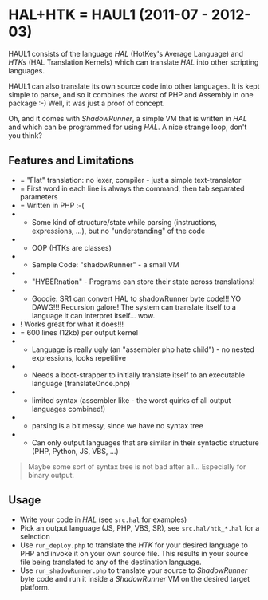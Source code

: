 # HAL+HTK = HAUL1 (2011-07 - 2012-03)
HAUL1 consists of the language *HAL* (HotKey's Average Language) and *HTKs* (HAL Translation Kernels) which can translate *HAL* into other scripting languages.

HAUL1 can also translate its own source code into other languages. It is kept simple to parse, and so it combines the worst of PHP and Assembly in one package :-) Well, it was just a proof of concept.

Oh, and it comes with *ShadowRunner*, a simple VM that is written in *HAL* and which can be programmed for using *HAL*. A nice strange loop, don't you think?

## Features and Limitations
* = "Flat" translation: no lexer, compiler - just a simple text-translator
* = First word in each line is always the command, then tab separated parameters
* = Written in PHP :-(
* + Some kind of structure/state while parsing (instructions, expressions, ...), but no "understanding" of the code
* + OOP (HTKs are classes)
* + Sample Code: "shadowRunner" - a small VM
* + "HYBERnation" - Programs can store their state across translations!
* + Goodie: SR1 can convert HAL to shadowRunner byte code!!! YO DAWG!!! Recursion galore! The system can translate itself to a language it can interpret itself... wow.
* ! Works great for what it does!!!
* = 600 lines (12kb) per output kernel
* - Language is really ugly (an "assembler php hate child") - no nested expressions, looks repetitive
* - Needs a boot-strapper to initially translate itself to an executable language (translateOnce.php)
* - limited syntax (assembler like - the worst quirks of all output languages combined!)
* - parsing is a bit messy, since we have no syntax tree
* - Can only output languages that are similar in their syntactic structure (PHP, Python, JS, VBS, ...)
> Maybe some sort of syntax tree is not bad after all... Especially for binary output.


## Usage
* Write your code in *HAL* (see `src.hal` for examples)
* Pick an output language (JS, PHP, VBS, SR), see `src.hal/htk_*.hal` for a selection
* Use `run_deploy.php` to translate the *HTK* for your desired language to PHP and invoke it on your own source file. This results in your source file being translated to any of the destination language.
* Use `run_shadowRunner.php` to translate your source to *ShadowRunner* byte code and run it inside a *ShadowRunner* VM on the desired target platform.